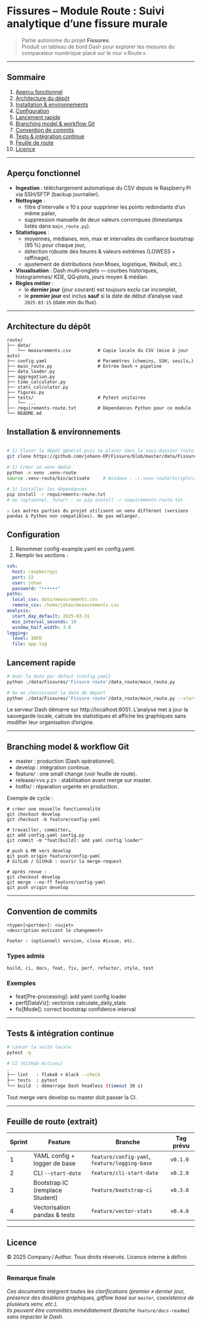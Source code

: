 # Fissures – Module Route : Suivi analytique d’une fissure murale

> Partie autonome du projet **Fissures**.  
> Produit un tableau de bord Dash pour explorer les mesures du comparateur numérique placé sur le mur « Route ».

---

## Sommaire
1. [Aperçu fonctionnel](#aperçu-fonctionnel)  
2. [Architecture du dépôt](#architecture-du-dépôt)  
3. [Installation & environnements](#installation--environnements)  
4. [Configuration](#configuration)  
5. [Lancement rapide](#lancement-rapide)  
6. [Branching model & workflow Git](#branching-model--workflow-git)  
7. [Convention de commits](#convention-de-commits)  
8. [Tests & intégration continue](#tests--intégration-continue)  
9. [Feuille de route](#feuille-de-route)  
10. [Licence](#licence)

---

## Aperçu fonctionnel
* **Ingestion** : téléchargement automatique du CSV depuis le Raspberry Pi via SSH/SFTP (backup journalier).  
* **Nettoyage** :  
  * filtre d’intervalle ≥ 10 s pour supprimer les points redondants d’un même palier,  
  * suppression manuelle de deux valeurs corrompues (timestamps listés dans `main_route.py`).  
* **Statistiques** :  
  * moyennes, médianes, min, max et intervalles de confiance bootstrap (95 %) pour chaque jour,  
  * détection robuste des heures & valeurs extrêmes (LOWESS + raffinage),  
  * ajustement de distributions (von Mises, logistique, Weibull, etc.).  
* **Visualisation** : Dash multi‑onglets — courbes historiques, histogrammes/ KDE, QQ‑plots, jours moyen & médian.  
* **Règles métier** :  
  * le **dernier jour** (jour courant) est toujours exclu car incomplet,  
  * le **premier jour** est inclus **sauf** si la date de début d’analyse vaut `2025‑03‑15` (date min du flux).

---

## Architecture du dépôt
```text
route/
├── data/
│   └── measurements.csv          # Copie locale du CSV (mise à jour auto)
├── config.yaml                   # Paramètres (chemins, SSH, seuils…)
├── main_route.py                 # Entrée Dash + pipeline
├── data_loader.py
├── aggregation.py
├── time_calculator.py
├── stats_calculator.py
├── figures.py
├── tests/                        # Pytest unitaires
│   └── ...
├── requirements-route.txt        # Dépendances Python pour ce module
└── README.md
```

## Installation & environnements

``` bash

# 1) Cloner le dépôt général puis se placer dans le sous-dossier route
git clone https://github.com/johann-DP/Fissure/blob/master/data/Fissures

# 2) Créer un venv dédié
python -m venv .venv-route
source .venv-route/bin/activate     # Windows : .\.venv-route\Scripts\activate

# 3) Installer les dépendances
pip install -r requirements-route.txt
# ou (optionnel, futur) : uv pip install -r requirements-route.txt
```

```
⚠️ Les autres parties du projet utilisent un venv différent (versions pandas & Python non compatibles). Ne pas mélanger.
```

## Configuration
1. Renommer config-example.yaml en config.yaml.
2. Remplir les sections :
```yaml
ssh:
  host: raspberrypi
  port: 22
  user: johan
  password: "••••••"
paths:
  local_csv: data/measurements.csv
  remote_csv: /home/johan/measurements.csv
analysis:
  start_day_default: 2025-03-31
  min_interval_seconds: 10
  window_half_width: 3.0
logging:
  level: INFO
  file: app.log
```

## Lancement rapide
```bash
# Avec la date par défaut (config.yaml)
python ./data/Fissures/'Fissure route'/data_route/main_route.py

# Ou en choisissant la date de départ
python ./data/Fissures/'Fissure route'/data_route/main_route.py --start-date 2025-03-31
```

Le serveur Dash démarre sur http://localhost:8051.
L’analyse met à jour la sauvegarde locale, calcule les statistiques et affiche les graphiques sans modifier leur organisation d’origine.

---
## Branching model & workflow Git

- master : production (Dash opérationnel).
- develop : intégration continue.
- feature/<nom> : one small change (voir feuille de route).
- release/<vx.y.z> : stabilisation avant merge sur master.
- hotfix/<descr> : réparation urgente en production.

Exemple de cycle :
```
# créer une nouvelle fonctionnalité
git checkout develop
git checkout -b feature/config-yaml

# travailler, committer…
git add config.yaml config.py
git commit -m "feat[build]: add yaml config loader"

# push & MR vers develop
git push origin feature/config-yaml
# GitLab / GitHub : ouvrir la merge‑request

# après revue :
git checkout develop
git merge --no-ff feature/config-yaml
git push origin develop
```
---

## Convention de commits

```php-template
<type>[<portée>]: <sujet>
<description motivant le changement>

Footer : (optionnel) version, close #issue, etc.
```

### Types admis
```
build, ci, docs, feat, fix, perf, refactor, style, test
```

### Exemples
- feat[Pre-processing]: add yaml config loader
- perf[DataViz]: vectorize calculate_daily_stats
- fix[Model]: correct bootstrap confidence interval

---

## Tests & intégration continue
```bash
# Lancer la suite locale
pytest -q

# CI (GitHub Actions)
.
├── lint   : flake8 + black --check
├── tests  : pytest
└── build  : démarrage Dash headless (timeout 30 s)
```
Tout merge vers develop ou master doit passer la CI.

---

## Feuille de route (extrait)

| Sprint | Feature                         | Branche                                       | Tag prévu |
| ------ | ------------------------------- | --------------------------------------------- | --------- |
| 1      | YAML config + logger de base    | `feature/config-yaml`, `feature/logging-base` | `v0.1.0`  |
| 2      | CLI `--start-date`              | `feature/cli-start-date`                      | `v0.2.0`  |
| 3      | Bootstrap IC (remplace Student) | `feature/bootstrap-ci`                        | `v0.3.0`  |
| 4      | Vectorisation pandas & tests    | `feature/vector-stats`                        | `v0.4.0`  |

---

## Licence
© 2025 Company / Author. Tous droits réservés. Licence interne à définir.


---

### Remarque finale
*Ces documents intègrent toutes les clarifications (premier ≠ dernier jour, présence des doublons graphiques, gitflow basé sur `master`, coexistence de plusieurs venv, etc.).  
Ils peuvent être committés immédiatement (branche `feature/docs-readme`) sans impacter le Dash.*
